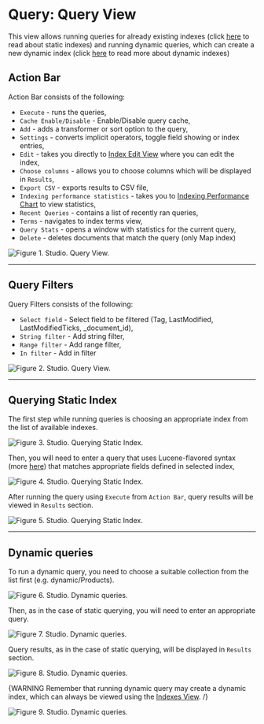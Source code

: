 # Query: Query View

This view allows running queries for already existing indexes (click [here](../../../indexes/creating-and-deploying#static-indexes) to read about static indexes) and running dynamic queries, which can create a new dynamic index (click [here](../../../indexes/creating-and-deploying#auto-indexes) to read more about dynamic indexes)

## Action Bar

Action Bar consists of the following:

- `Execute` - runs the queries,
- `Cache Enable/Disable` - Enable/Disable query cache,
- `Add` - adds a transformer or sort option to the query,
- `Settings` - converts implicit operators, toggle field showing or index entries,
- `Edit` - takes you directly to [Index Edit View](../../../studio/overview/indexes/index-edit-view) where you can edit the index,
- `Choose columns` - allows you to choose columns which will be displayed in `Results`,
- `Export CSV` - exports results to CSV file,
- `Indexing performance statistics` - takes you to [Indexing Performance Chart](../../../studio/overview/status/indexing/indexing-performance) to view statistics,
- `Recent Queries` - contains a list of recently ran queries,
- `Terms` - navigates to index terms view,
- `Query Stats` - opens a window with statistics for the current query,
- `Delete` - deletes documents that match the query (only Map index)

![Figure 1. Studio. Query View.](images/query_view-1.png)

<hr />

## Query Filters

Query Filters consists of the following:

- `Select field` - Select field to be filtered (Tag, LastModified, LastModifiedTicks, _document_id),
- `String filter` - Add string filter,
- `Range filter` - Add range filter,
- `In filter` - Add in filter

![Figure 2. Studio. Query View.](images/query_filters.png)

<hr />

## Querying Static Index

The first step while running queries is choosing an appropriate index from the list of available indexes.

![Figure 3. Studio. Querying Static Index.](images/query_view-quering_static_index-2.png)

Then, you will need to enter a query that uses Lucene-flavored syntax (more [here](../../../indexes/querying/full-query-syntax)) that matches appropriate fields defined in selected index,

![Figure 4. Studio. Querying Static Index.](images/query_view-quering_static_index-3.png)

After running the query using `Execute` from `Action Bar`, query results will be viewed in `Results` section.

![Figure 5. Studio. Querying Static Index.](images/query_view-quering_static_index-4.png)

<hr />

## Dynamic queries

To run a dynamic query, you need to choose a suitable collection from the list first (e.g. dynamic/Products).

![Figure 6. Studio. Dynamic queries.](images/query_view-dynamic_queries-5.png)

Then, as in the case of static querying, you will need to enter an appropriate query.

![Figure 7. Studio. Dynamic queries.](images/query_view-dynamic_queries-6.png)

Query results, as in the case of static querying, will be displayed in `Results` section.

![Figure 8. Studio. Dynamic queries.](images/query_view-dynamic_queries-7.png)

{WARNING Remember that running dynamic query may create a dynamic index, which can always be viewed using the [Indexes View](../../../studio/overview/indexes/indexes-view). /}

![Figure 9. Studio. Dynamic queries.](images/query_view-dynamic_queries-8.png)
